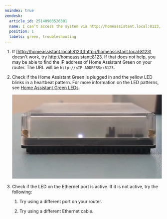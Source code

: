 ```yaml
---
noindex: true
zendesk:
  article_id: 25140903526301
  name: I can’t access the system via http://homeassistant.local:8123, what can I do?
  position: 1
  labels: green, troubleshooting
---
```


1.  If [http://homeassistant.local:8123](http://homeassistant.local:8123) doesn't work, try [http://homeassistant:8123](http://homeassistant:8123). If that does not help, you may be able to find the IP address of Home Assistant Green on your router. The URL will be `http://<IP ADDRESS>:8123`.

2.  Check if the Home Assistant Green is plugged in and the yellow LED blinks in a heartbeat pattern. For more information on the LED patterns, see [Home Assistant Green LEDs](https://green.home-assistant.io/documentation/green-leds/).

    ![Clip showing the yellow LED blinking in a heartbeat pattern](/static/img/green/green_yellow_led_heartbeat.webp)

3.  Check if the LED on the Ethernet port is active. If it is not active, try the following:

    1.  Try using a different port on your router.

    2.  Try using a different Ethernet cable.
